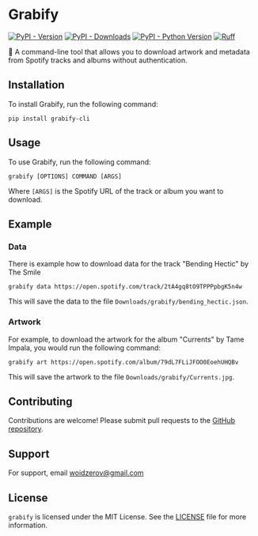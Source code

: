 # Grabify

[![PyPI - Version](https://img.shields.io/pypi/v/grabify-cli.svg)](https://pypi.org/project/grabify-cli)
[![PyPI - Downloads](https://img.shields.io/pypi/dm/grabify-cli)](https://pypi.org/project/grabify-cli)
[![PyPI - Python Version](https://img.shields.io/pypi/pyversions/grabify-cli.svg)](https://pypi.org/project/grabify-cli)
[![Ruff](https://img.shields.io/endpoint?url=https://raw.githubusercontent.com/charliermarsh/ruff/main/assets/badge/v2.json)](https://beta.ruff.rs/)

🎼 A command-line tool that allows you to download artwork and metadata from Spotify tracks and albums without authentication.

## Installation

To install Grabify, run the following command:

```
pip install grabify-cli
```

## Usage

To use Grabify, run the following command:

```
grabify [OPTIONS] COMMAND [ARGS]
```

Where `[ARGS]` is the Spotify URL of the track or album you want to download.

## Example

### Data

There is example how to download data for the track "Bending Hectic" by The Smile

```
grabify data https://open.spotify.com/track/2tA4gq8tO9TPPPpbgK5n4w
```

This will save the data to the file `Downloads/grabify/bending_hectic.json`.

### Artwork

For example, to download the artwork for the album "Currents" by Tame Impala, you would run the following command:

```
grabify art https://open.spotify.com/album/79dL7FLiJFOO0EoehUHQBv
```

This will save the artwork to the file `Downloads/grabify/Currents.jpg`.

## Contributing

Contributions are welcome! Please submit pull requests to the [GitHub repository](https://github.com/woidzero/grabify).

## Support

For support, email <a href="mailto://woidzerov@gmail.com">woidzerov@gmail.com</a>

## License

`grabify` is licensed under the MIT License. See the [LICENSE](LICENSE) file for more information.

